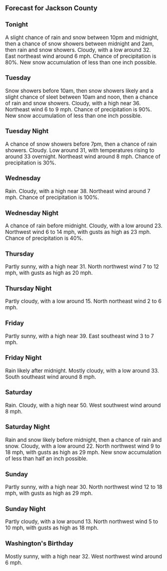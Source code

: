 <div>
   <h2>Forecast for Jackson County</h2>
   <p>
      <div style="font-size:120%">
         <h3>Tonight</h3>A slight chance of rain and snow between 10pm and midnight, then a chance of snow showers between midnight and 2am, then rain
         and snow showers. Cloudy, with a low around 32. East northeast wind around 6 mph. Chance of precipitation is 80%. New snow
         accumulation of less than one inch possible.<br></div>
   </p>
   <p>
      <div style="font-size:120%">
         <h3>Tuesday</h3>Snow showers before 10am, then snow showers likely and a slight chance of sleet between 10am and noon, then a chance of rain
         and snow showers. Cloudy, with a high near 36. Northeast wind 6 to 9 mph. Chance of precipitation is 90%. New snow accumulation
         of less than one inch possible.<br></div>
   </p>
   <p>
      <div style="font-size:120%">
         <h3>Tuesday Night</h3>A chance of snow showers before 7pm, then a chance of rain showers. Cloudy. Low around 31, with temperatures rising to around
         33 overnight. Northeast wind around 8 mph. Chance of precipitation is 30%.<br></div>
   </p>
   <p>
      <div style="font-size:120%">
         <h3>Wednesday</h3>Rain. Cloudy, with a high near 38. Northeast wind around 7 mph. Chance of precipitation is 100%.<br></div>
   </p>
   <p>
      <div style="font-size:120%">
         <h3>Wednesday Night</h3>A chance of rain before midnight. Cloudy, with a low around 23. Northwest wind 6 to 14 mph, with gusts as high as 23 mph.
         Chance of precipitation is 40%.<br></div>
   </p>
   <p>
      <div style="font-size:120%">
         <h3>Thursday</h3>Partly sunny, with a high near 31. North northwest wind 7 to 12 mph, with gusts as high as 20 mph.<br></div>
   </p>
   <p>
      <div style="font-size:120%">
         <h3>Thursday Night</h3>Partly cloudy, with a low around 15. North northeast wind 2 to 6 mph.<br></div>
   </p>
   <p>
      <div style="font-size:120%">
         <h3>Friday</h3>Partly sunny, with a high near 39. East southeast wind 3 to 7 mph.<br></div>
   </p>
   <p>
      <div style="font-size:120%">
         <h3>Friday Night</h3>Rain likely after midnight. Mostly cloudy, with a low around 33. South southeast wind around 8 mph.<br></div>
   </p>
   <p>
      <div style="font-size:120%">
         <h3>Saturday</h3>Rain. Cloudy, with a high near 50. West southwest wind around 8 mph.<br></div>
   </p>
   <p>
      <div style="font-size:120%">
         <h3>Saturday Night</h3>Rain and snow likely before midnight, then a chance of rain and snow. Cloudy, with a low around 22. North northwest wind 9
         to 18 mph, with gusts as high as 29 mph. New snow accumulation of less than half an inch possible.<br></div>
   </p>
   <p>
      <div style="font-size:120%">
         <h3>Sunday</h3>Partly sunny, with a high near 30. North northwest wind 12 to 18 mph, with gusts as high as 29 mph.<br></div>
   </p>
   <p>
      <div style="font-size:120%">
         <h3>Sunday Night</h3>Partly cloudy, with a low around 13. North northwest wind 5 to 10 mph, with gusts as high as 18 mph.<br></div>
   </p>
   <p>
      <div style="font-size:120%">
         <h3>Washington's Birthday</h3>Mostly sunny, with a high near 32. West northwest wind around 6 mph.<br></div>
   </p>
</div>